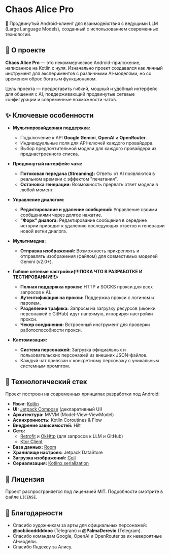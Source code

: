 # Chaos Alice Pro

🤖 Продвинутый Android-клиент для взаимодействия с ведущими LLM (Large Language Models), созданный с использованием современных технологий.


## 🚀 О проекте

**Chaos Alice Pro** — это некоммерческое Android-приложение, написанное на Kotlin с нуля. Изначально проект создавался как личный инструмент для экспериментов с различными AI-моделями, но со временем оброс богатым функционалом.

Цель проекта — предоставить гибкий, мощный и удобный интерфейс для общения с AI, поддерживающий продвинутые сетевые конфигурации и современные возможности чатов.

## ✨ Ключевые особенности

*   **Мультипровайдерная поддержка:**
    *   Подключение к API **Google Gemini**, **OpenAI** и **OpenRouter**.
    *   Индивидуальные поля для API-ключей каждого провайдера.
    *   Выбор предпочтительной модели для каждого провайдера из преднастроенного списка.

*   **Продвинутый интерфейс чата:**
    *   **Потоковая передача (Streaming):** Ответы от AI появляются в реальном времени с эффектом "печатания".
    *   **Остановка генерации:** Возможность прервать ответ модели в любой момент.

*   **Управление диалогом:**
    *   **Редактирование и удаление сообщений:** Управление своими сообщениями через долгое нажатие.
    *   **"Форк" диалога:** Редактирование сообщения в середине истории приводит к удалению последующих ответов и генерации новой ветки диалога.

*   **Мультимедиа:**
    *   **Отправка изображений:** Возможность прикреплять и отправлять изображения (файлом) для совместимых моделей Gemini (v2.0+).

*   **Гибкие сетевые настройки(!!!ПОКА ЧТО В РАЗРАБОТКЕ И ТЕСТИРОВАНИИ!!!):**
    *   **Полная поддержка прокси:** HTTP и SOCKS прокси для всех запросов к AI.
    *   **Аутентификация на прокси:** Поддержка прокси с логином и паролем.
    *   **Разделение трафика:** Запросы на загрузку ресурсов (иконки персонажей с GitHub) идут напрямую, игнорируя настройки прокси.
    *   **Чекер соединения:** Встроенный инструмент для проверки работоспособности прокси.

*   **Кастомизация:**
    *   **Система персонажей:** Загрузка официальных и пользовательских персонажей из внешних JSON-файлов.
    *   Каждый чат привязан к конкретному персонажу с уникальным системным промптом.

## 🔧 Технологический стек

Проект построен на современных принципах разработки под Android:

*   **Язык:** [Kotlin](https://kotlinlang.org/)
*   **UI:** [Jetpack Compose](https://developer.android.com/jetpack/compose) (декларативный UI)
*   **Архитектура:** MVVM (Model-View-ViewModel)
*   **Асинхронность:** Kotlin Coroutines & Flow
*   **Внедрение зависимостей:** Hilt
*   **Сеть:**
    *   [Retrofit](https://square.github.io/retrofit/) и [OkHttp](https://square.github.io/okhttp/) (для запросов к LLM и GitHub)
    *   [Ktor Client](https://ktor.io/docs/client-overview.html)
*   **База данных:** [Room](https://developer.android.com/training/data-storage/room)
*   **Хранилище настроек:** Jetpack DataStore
*   **Загрузка изображений:** [Coil](https://coil-kt.github.io/coil/)
*   **Сериализация:** [Kotlinx.serialization](https://github.com/Kotlin/kotlinx.serialization)

## 📄 Лицензия

Проект распространяется под лицензией MIT. Подробности смотрите в файле `LICENSE`.

## 🙏 Благодарности

*   Спасибо художникам за арты для официальных персонажей: **@oobiiooddddooo** (Telegram) и **@PalmaDerevio** (Telegram).
*   Спасибо командам Google, OpenAI и OpenRouter за их невероятные AI-модели.
*   Спасибо Яндексу за Алису.
